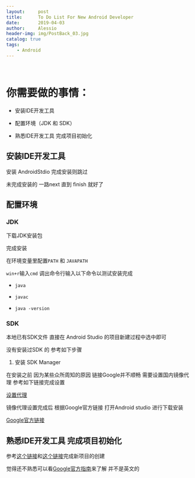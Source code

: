 ```yaml
---
layout:     post
title:      To Do List For New Android Developer
date:       2019-04-03
author:     Alessio
header-img: img/PostBack_03.jpg
catalog: true
tags:
    - Android
---
```

 
#  你需要做的事情：

- 安装IDE开发工具

- 配置环境（JDK 和 SDK）
- 熟悉IDE开发工具  完成项目初始化



## 安装IDE开发工具

安装 AndroidStdio  完成安装则跳过

未完成安装的  一路next 直到 finish 就好了

## 配置环境

### JDK

下载JDK安装包   

完成安装

在环境变量里配置`PATH` 和 `JAVAPATH`

`win+r`输入`cmd` 调出命令行输入以下命令以测试安装完成

- `java`

- `javac`

- `java -version`

### SDK

本地已有SDK文件  直接在 Android Studio 的项目新建过程中选中即可

没有安装过SDK 的 参考如下步骤

1. 安装 SDK Manager

在安装之前 因为某些众所周知的原因  链接Google并不顺畅  需要设置国内镜像代理  参考如下链接完成设置

[设置代理](https://blog.vvzero.com/2018/04/08/set-proxy-for-newest-android-studio/)

镜像代理设置完成后  根据Google官方链接  打开Android studio 进行下载安装

[Google官方链接](https://developer.android.com/studio/intro/update.html#sdk-manager)

## 熟悉IDE开发工具  完成项目初始化

参考[这个链接](https://www.cnblogs.com/yanglh6-jyx/p/Android_AS_Configuration.html#_label3)和[这个链接](https://blog.csdn.net/fjnu_se/article/details/80768433)完成新项目的创建

觉得还不熟悉可以看[Google官方指南](https://developer.android.com/studio/intro)来了解  并不是英文的